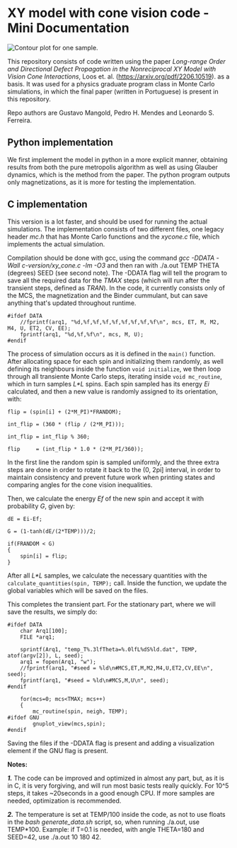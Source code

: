 # XY model with cone vision code - Mini Documentation

![Contour plot for one sample.](https://raw.githubusercontent.com/gustavomangold/xy-model-metropolis-cone-vision/main/readme_images/heatmap_mag_versus_T_and_theta.png)

This repository consists of code written using the paper _Long-range Order and Directional Defect Propagation in the Nonreciprocal XY
Model with Vision Cone Interactions_, Loos et. al. (https://arxiv.org/pdf/2206.10519). as a basis. It was used for a physics graduate program class in Monte Carlo simulations, in which the final paper (written in Portuguese) is present in this repository. 

Repo authors are Gustavo Mangold, Pedro H. Mendes and Leonardo S. Ferreira.

## Python implementation

We first implement the model in python in a more explicit manner, obtaining results from both the pure metropolis algorithm as well as using Glauber dynamics, which is the method from the paper.
The python program outputs only magnetizations, as it is more for testing the implementation.

## C implementation

This version is a lot faster, and should be used for running the actual simulations. 
The implementation consists of two different files, one legacy header _mc.h_ that has Monte Carlo functions and the _xycone.c_ file, which implements the actual simulation.

Compilation should be done with gcc, using the command _gcc -DDATA -Wall c-version/xy_cone.c -lm -O3_ and then ran with ./a.out TEMP THETA (degrees) SEED (see second note).
The -DDATA flag will tell the program to save all the required data for the _TMAX_ steps (which will run after the transient steps, defined as _TRAN_). In the code, it currently consists only of the MCS, the magnetization and the Binder cummulant, but can save anything that's updated throughout runtime.

```
#ifdef DATA
	//fprintf(arq1, "%d,%f,%f,%f,%f,%f,%f,%f,%f\n", mcs, ET, M, M2, M4, U, ET2, CV, EE);
	fprintf(arq1, "%d,%f,%f\n", mcs, M, U);
#endif
```
The process of simulation occurs as it is defined in the ```main()``` function. 
After allocating space for each spin and initializing them randomly, as well defining its neighbours inside the function  ``` void initialize ```, we then loop through all transiente Monte Carlo steps, iterating inside ```void mc_routine```, which in turn samples _L*L_ spins.
Each spin sampled has its energy _Ei_ calculated, and then a new value is randomly assigned to its orientation, with:
```  
flip = (spin[i] + (2*M_PI)*FRANDOM);

int_flip = (360 * (flip / (2*M_PI)));

int_flip = int_flip % 360;

flip     = (int_flip * 1.0 * (2*M_PI/360));
```

In the first line the random spin is sampled uniformly, and the three extra steps are done in order to rotate it back to the (0, 2pi] interval, in order to maintain consistency and prevent future work when printing states and comparing angles for the cone vision inequalities.

Then, we calculate the energy _Ef_ of the new spin and accept it with probability _G_, given by:
```
dE = Ei-Ef;

G = (1-tanh(dE/(2*TEMP)))/2;

if(FRANDOM < G)
{
	spin[i] = flip;
}
```
After all _L*L_ samples, we calculate the necessary quantities with the ```calculate_quantities(spin, TEMP);``` call. 
Inside the function, we update the global variables which will be saved on the files.

This completes the transient part. For the stationary part, where we will save the results, we simply do:
```
#ifdef DATA
	char Arq1[100];
	FILE *arq1;

	sprintf(Arq1, "temp_T%.3lfTheta=%.0lfL%dS%ld.dat", TEMP, atof(argv[2]), L, seed);
	arq1 = fopen(Arq1, "w");
	//fprintf(arq1, "#seed = %ld\n#MCS,ET,M,M2,M4,U,ET2,CV,EE\n", seed);
	fprintf(arq1, "#seed = %ld\n#MCS,M,U\n", seed);
#endif

	for(mcs=0; mcs<TMAX; mcs++)
	{
		mc_routine(spin, neigh, TEMP);
#ifdef GNU
        gnuplot_view(mcs,spin);
#endif
```
Saving the files if the -DDATA flag is present and adding a visualization element if the GNU flag is present.

**Notes:** 

_**1.**_ The code can be improved and optimized in almost any part, but, as it is in C, it is very forgiving, and will run most basic tests really quickly. For 10^5 steps, it takes ~20seconds in a good enough CPU. If more samples are needed, optimization is recommended.

_**2.**_ The temperature is set at TEMP/100 inside the code, as not to use floats in the _bash generate_data.sh_ script, so, when running ./a.out, use TEMP*100. Example: if T=0.1 is needed, with angle THETA=180 and SEED=42, use ./a.out 10 180 42.
